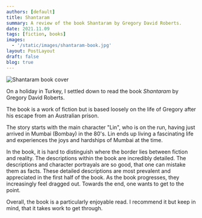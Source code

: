 ```yaml
---
authors: [default]
title: Shantaram
summary: A review of the book Shantaram by Gregory David Roberts.
date: 2021.11.09
tags: [fiction, books]
images:
  - '/static/images/shantaram-book.jpg'
layout: PostLayout
draft: false
blog: true
---
```


![Shantaram book cover](/static/images/shantaram-book.jpg)

On a holiday in Turkey, I settled down to read the book _Shantaram_ by Gregory David Roberts.

The book is a work of fiction but is based loosely on the life of Gregory after his escape from an Australian prison.

The story starts with the main character "Lin", who is on the run, having just arrived in Mumbai (Bombay) in the 80's.
Lin ends up living a fascinating life and experiences the joys and hardships of Mumbai at the time.

In the book, it is hard to distinguish where the border lies between fiction and reality. The descriptions within the book are incredibly detailed. The descriptions and character portrayals are so good, that one can mistake them as facts. These detailed descriptions are most prevalent and appreciated in the first half of the book. As the book progresses, they increasingly feel dragged out. Towards the end, one wants to get to the point.

Overall, the book is a particularly enjoyable read. I recommend it but keep in mind, that it takes work to get through.
